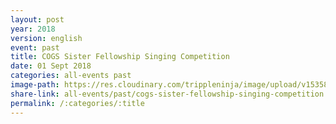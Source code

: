 ```yaml
---
layout: post
year: 2018
version: english
event: past
title: COGS Sister Fellowship Singing Competition
date: 01 Sept 2018
categories: all-events past
image-path: https://res.cloudinary.com/trippleninja/image/upload/v1535874394/Sisters%27%20Fellowship/Singing%20Competition%202018/ssc47.jpg
share-link: all-events/past/cogs-sister-fellowship-singing-competition
permalink: /:categories/:title
---
```

